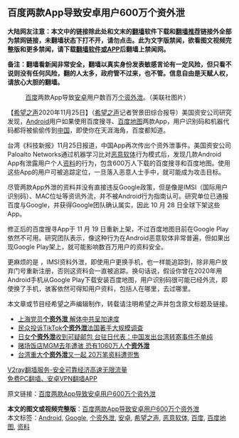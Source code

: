  <h2>百度两款App导致安卓用户600万个资外泄</h2> <p class="notice"><b>大陆网友注意：本文中的链接除此处和文末的<a href="https://github.com/bannedbook/fanqiang" >翻墙</a>软件下载和<a href="https://github.com/killgcd/justmysocks/blob/master/README.md">翻墙推荐</a>链接外全部为禁网链接，未翻墙状态下打不开，请勿点击。此为文字版禁闻，欲看图文视频完整版和更多禁闻，请下载<a href="https://github.com/bannedbook/fanqiang">翻墙软件或APP</a>后翻墙上禁闻网。</p><p>备注：翻墙看新闻非常安全，翻墙以真实身份发表敏感言论有一定风险，但只看不说则没有任何风险，翻的人太多，政府管不过来，也不管。信息自由是天赋人权，请放心大胆的翻墙。</b></p>  <div class="entry"> <figure><figcaption><a href="https://www.bannedbook.org/bnews/tag/%e7%99%be%e5%ba%a6/" class="st_tag internal_tag" rel="tag" title="标签 百度 下的日志">百度</a>两款App导致<a href="https://www.bannedbook.org/bnews/tag/%e5%ae%89%e5%8d%93/" class="st_tag internal_tag" rel="tag" title="标签 安卓 下的日志">安卓</a>用户数百万<a href="https://www.bannedbook.org/bnews/tag/%E4%B8%AA%E8%B5%84%E5%A4%96%E6%B3%84/" class="st_tag internal_tag" rel="tag" title="标签 个资外泄 下的日志">个资外泄</a>。（美联社图片）</figcaption></figure> <p>【<span class='wp_keywordlink_affiliate'><a href="https://www.soundofhope.org" title="希望之声" target="_blank">希望之声</a></span>2020年11月25日】（<a href="https://www.bannedbook.org/bnews/tag/%e5%b8%8c%e6%9c%9b%e4%b9%8b%e5%a3%b0/" class="st_tag internal_tag" rel="tag" title="标签 希望之声 下的日志">希望之声</a>记者贺景田综合报导）美国资安公司研究发现，<a href="https://www.bannedbook.org/bnews/tag/android/" class="st_tag internal_tag" rel="tag" title="标签 Android 下的日志">Android</a>用户如果使用百度搜寻、<a href="https://www.bannedbook.org/bnews/tag/%E7%99%BE%E5%BA%A6%E5%9C%B0%E5%9B%BE/" class="st_tag internal_tag" rel="tag" title="标签 百度地图 下的日志">百度地图</a>两款App，用户识别码和机器代码都将被偷偷传到<span class='wp_keywordlink_affiliate'><a href="https://www.bannedbook.org/" title="中国" target="_blank">中国</a></span>，即使你在天涯海角，百度都知道。</p> <p>台湾《科技新报》11月25日报道，中国App再次传出个资外泄事件。美国资安公司Paloalto Networks通过机器学习比对<a href="https://www.bannedbook.org/bnews/tag/%E6%81%B6%E6%84%8F%E8%BD%AF%E4%BD%93/" class="st_tag internal_tag" rel="tag" title="标签 恶意软体 下的日志">恶意软体</a>行为模式后，发现几款Android App有泄露用户个人<a href="https://www.bannedbook.org/bnews/tag/%E8%B5%84%E6%96%99/" class="st_tag internal_tag" rel="tag" title="标签 资料 下的日志">资料</a>的行为，包含600万人下载的百度搜寻和百度地图。使用这些App的用户可被追踪定位，一旦落入恶意人士手中，就可能成为攻击目标。</p>  <p>尽管两款App外泄的资料并没有直接违反Google政策，但是像是IMSI（国际用户识别码）、MAC位址等资讯外流，并不被Android行为指南认可。研究单位已通报百度与Google，并获得Google团队确认属实，因此 10 月 28 日全球下架这些App。</p> <p>修正后的百度搜寻App于 11 月 19 日重新上架，不过百度地图目前在Google Play依然不可用。研究团队表示，像这种行为在Android恶意软体非常普遍，但如果出现Google Play架上，就可能影响数百万用户的资料安全。</p>  <p>更麻烦的是 ，IMSI资料外泄，即使用户更换手机，也一样能追踪到，除非用户放弃门号重新注册，否则这资料会一直被追踪。换句话说，假设你曾在2020年用Android手机从Google Play下载安装百度地图，用户识别码很可能已经外流，即使换了手机，骇客依然可得知用户资料，包括人在哪里，去过哪里。</p> <p>本文章或节目经希望之声编辑制作，转载请注明希望之声并包含原文标题及链接。</p>  <ul class='op-related-articles' title='相关阅读'> <li><a href='https://www.bannedbook.org/bnews/ssgc/20200820/1382967.html' target='_blank'>上海党员<b>个资外泄</b> 解体中共呈加速度</a></li> <li><a href='https://www.bannedbook.org/bnews/baitai/20200812/1379163.html' target='_blank'>民众投诉TikTok<b>个资外泄</b>法国著手大规模调查</a></li> <li><a href='https://www.bannedbook.org/bnews/comments/20200508/1324601.html' target='_blank'>日女<b>个资外泄</b>收到可疑邮包 台驻日代表：中国发出台湾转寄事件不单纯</a></li> <li><a href='https://www.bannedbook.org/bnews/cnnews/20200221/1280652.html' target='_blank'>赌场饭店MGM去年遭骇 恐有1060万人<b>个资外泄</b></a></li> <li><a href='https://www.bannedbook.org/bnews/baitai/20190719/1160923.html' target='_blank'>台湾重大<b>个资外泄</b>又一起 20万笔资料遭兜售</a></li> </ul> <p class="texttj"> <a href="https://www.bannedbook.org/forum23/topic22702.html" target="_blank">V2ray翻墙服务-安全可靠经济高速无限流量</a><br/> <a href="https://github.com/bannedbook/fanqiang/wiki/%E7%A6%81%E9%97%BB%E7%BD%91%E5%AE%89%E5%8D%93%E7%BF%BB%E5%A2%99%E6%96%B0%E9%97%BBAPP" target="_blank">免费PC翻墙、安卓VPN翻墙APP</a></p><p>原文链接：<a class="src_link"  href="https://www.soundofhope.org/post/446893" target="_blank">百度两款App导致安卓用户600万个资外泄</a></p><a name='sharetosocial'></a>       <div><b>本文的图文或视频完整版</b>：<a href='https://www.bannedbook.org/bnews/comments/20201126/1437155.html'>百度两款App导致安卓用户600万个资外泄</a></div>  </div><!--END ENTRY--> <div class="postfooter"> <div>本文标签：<a href="https://www.bannedbook.org/bnews/tag/android/" rel="tag">Android</a>, <a href="https://www.bannedbook.org/bnews/tag/google/" rel="tag">Google</a>, <a href="https://www.bannedbook.org/bnews/tag/%E4%B8%AA%E8%B5%84%E5%A4%96%E6%B3%84/" rel="tag">个资外泄</a>, <a href="https://www.bannedbook.org/bnews/tag/%e5%ae%89%e5%8d%93/" rel="tag">安卓</a>, <a href="https://www.bannedbook.org/bnews/tag/%e5%b8%8c%e6%9c%9b%e4%b9%8b%e5%a3%b0/" rel="tag">希望之声</a>, <a href="https://www.bannedbook.org/bnews/tag/%E6%81%B6%E6%84%8F%E8%BD%AF%E4%BD%93/" rel="tag">恶意软体</a>, <a href="https://www.bannedbook.org/bnews/tag/%e7%99%be%e5%ba%a6/" rel="tag">百度</a>, <a href="https://www.bannedbook.org/bnews/tag/%E7%99%BE%E5%BA%A6%E5%9C%B0%E5%9B%BE/" rel="tag">百度地图</a>, <a href="https://www.bannedbook.org/bnews/tag/%E8%B5%84%E6%96%99/" rel="tag">资料</a></div>  </div><!--END POSTFOOTER--> 